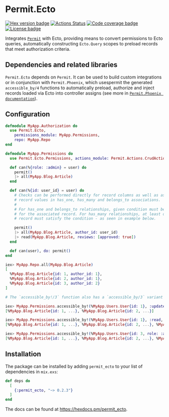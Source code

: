# Permit.Ecto

[![Hex version badge](https://img.shields.io/hexpm/v/permit_ecto.svg)](https://hex.pm/packages/permit_ecto)
[![Actions Status](https://github.com/curiosum-dev/permit_ecto/actions/workflows/elixir.yml/badge.svg)](https://github.com/curiosum-dev/permit_ecto/actions)
[![Code coverage badge](https://img.shields.io/codecov/c/github/curiosum-dev/permit_ecto/master.svg)](https://codecov.io/gh/curiosum-dev/permit_ecto/branch/master)
[![License badge](https://img.shields.io/hexpm/l/permit_ecto.svg)](https://github.com/curiosum-dev/_ecto/blob/master/LICENSE.md)

Integrates [`Permit`](https://github.com/curiosum-dev/permit) with Ecto, providing means to convert permissions to Ecto queries,
automatically constructing `Ecto.Query` scopes to preload records that meet authorization criteria.

## Dependencies and related libraries

`Permit.Ecto` depends on `Permit`. It can be used to build custom integrations or in conjunction with `Permit.Phoenix`, which usespermit
the generated `accessible_by/4` functions to automatically preload, authorize and inject records loaded via Ecto into
controller assigns (see more in [`Permit.Phoenix documentation`](https://github.com/curiosum-dev/permit_phoenix)).

## Configuration

```elixir
defmodule MyApp.Authorization do
  use Permit.Ecto,
    permissions_module: MyApp.Permissions,
    repo: MyApp.Repo
end

defmodule MyApp.Permissions do
  use Permit.Ecto.Permissions, actions_module: Permit.Actions.CrudActions

  def can(%{role: :admin} = user) do
    permit()
    |> all(MyApp.Blog.Article)
  end

  def can(%{id: user_id} = user) do
    # Checks can be performed directly for record columns as well as associated
    # record values in has_one, has_many and belongs_to associations.
    #
    # For has_one and belongs_to relationships, given condition must be satisfied
    # for the associated record. For has_many relationships, at least one associated
    # record must satisfy the condition - as seen in example below.

    permit()
    |> all(MyApp.Blog.Article, author_id: user_id)
    |> read(MyApp.Blog.Article, reviews: [approved: true])
  end

  def can(user), do: permit()
end

iex> MyApp.Repo.all(MyApp.Blog.Article)
[
  %MyApp.Blog.Article{id: 1, author_id: 1},
  %MyApp.Blog.Article{id: 2, author_id: 1},
  %MyApp.Blog.Article{id: 3, author_id: 2}
]

# The `accessible_by!/3` function also has a `accessible_by/3` variant which returns `{:ok, ...}` tuples.

iex> MyApp.Permissions.accessible_by!(%MyApp.Users.User{id: 1}, :update, MyApp.Blog.Article)
[%MyApp.Blog.Article{id: 1, ...}, %MyApp.Blog.Article{id: 2, ...}]

iex> MyApp.Permissions.accessible_by!(%MyApp.Users.User{id: 1}, :read, MyApp.Blog.Article)
[%MyApp.Blog.Article{id: 1, ...}, %MyApp.Blog.Article{id: 2, ...}, %MyApp.Blog.Article{id: 3, ...}]

iex> MyApp.Permissions.accessible_by!(%MyApp.Users.User{id: 3, role: :admin}, :update, MyApp.Blog.Article)
[%MyApp.Blog.Article{id: 1, ...}, %MyApp.Blog.Article{id: 2, ...}, %MyApp.Blog.Article{id: 3, ...}]
```


## Installation

The package can be installed by adding `permit_ecto` to your list of dependencies in `mix.exs`:

```elixir
def deps do
  [
    {:permit_ecto, "~> 0.2.3"}
  ]
end
```

The docs can be found at <https://hexdocs.pm/permit_ecto>.

